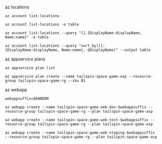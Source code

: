 az locations

`az account list-locations`

`az account list-locations -o table`

`az account list-locations --query "[].{DisplayName:displayName, Name:name}" -o table`

`az account list-locations --query "sort_by([].{DisplayName:displayName, Name:name}, &DisplayName)" --output table`

az appservice plans

`az appservice plan list`

`az appservice plan create --name tailspin-space-game-asp --resource-group tailspin-space-game-rg --sku B1`

az webapp

`webappsuffix=$RANDOM`

`az webapp create --name tailspin-space-game-web-dev-$webappsuffix --resource-group tailspin-space-game-rg --plan tailspin-space-game-asp`

`az webapp create --name tailspin-space-game-web-test-$webappsuffix --resource-group tailspin-space-game-rg --plan tailspin-space-game-asp`

`az webapp create --name tailspin-space-game-web-staging-$webappsuffix --resource-group tailspin-space-game-rg --plan tailspin-space-game-asp`

